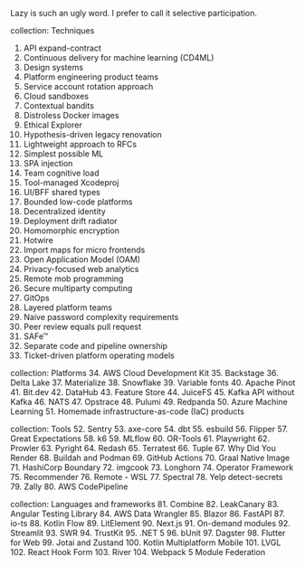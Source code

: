 Lazy is such an ugly word. I prefer to call it selective participation.

collection: Techniques
1.  API expand-contract
2.  Continuous delivery for machine learning (CD4ML)
3.  Design systems
4.  Platform engineering product teams
5.  Service account rotation approach
6.  Cloud sandboxes
7.  Contextual bandits
8.  Distroless Docker images
9.  Ethical Explorer
10.  Hypothesis-driven legacy renovation
11.  Lightweight approach to RFCs
12.  Simplest possible ML
13.  SPA injection
14.  Team cognitive load
15.  Tool-managed Xcodeproj
16.  UI/BFF shared types
17.  Bounded low-code platforms
18.  Decentralized identity
19.  Deployment drift radiator
20.  Homomorphic encryption
21.  Hotwire
22.  Import maps for micro frontends
23.  Open Application Model (OAM)
24.  Privacy-focused web analytics
25.  Remote mob programming
26.  Secure multiparty computing
27.  GitOps
28.  Layered platform teams
29.  Naive password complexity requirements
30.  Peer review equals pull request
31.  SAFe™
32.  Separate code and pipeline ownership
33.  Ticket-driven platform operating models


collection: Platforms
34.  AWS Cloud Development Kit
35.  Backstage
36.  Delta Lake
37.  Materialize
38.  Snowflake
39.  Variable fonts
40.  Apache Pinot
41.  Bit.dev
42.  DataHub
43.  Feature Store
44.  JuiceFS
45.  Kafka API without Kafka
46.  NATS
47.  Opstrace
48.  Pulumi
49.  Redpanda
50.  Azure Machine Learning
51.  Homemade infrastructure-as-code (IaC) products


collection: Tools
52.  Sentry
53.  axe-core
54.  dbt
55.  esbuild
56.  Flipper
57.  Great Expectations
58.  k6
59.  MLflow
60.  OR-Tools
61.  Playwright
62.  Prowler
63.  Pyright
64.  Redash
65.  Terratest
66.  Tuple
67.  Why Did You Render
68.  Buildah and Podman
69.  GitHub Actions
70.  Graal Native Image
71.  HashiCorp Boundary
72.  imgcook
73.  Longhorn
74.  Operator Framework
75.  Recommender
76.  Remote - WSL
77.  Spectral
78.  Yelp detect-secrets
79.  Zally
80.  AWS CodePipeline


collection: Languages and frameworks
81.  Combine
82.  LeakCanary
83.  Angular Testing Library
84.  AWS Data Wrangler
85.  Blazor
86.  FastAPI
87.  io-ts
88.  Kotlin Flow
89.  LitElement
90.  Next.js
91.  On-demand modules
92.  Streamlit
93.  SWR
94.  TrustKit
95.  .NET 5
96.  bUnit
97.  Dagster
98.  Flutter for Web
99.  Jotai and Zustand
100.  Kotlin Multiplatform Mobile
101.  LVGL
102.  React Hook Form
103.  River
104.  Webpack 5 Module Federation
